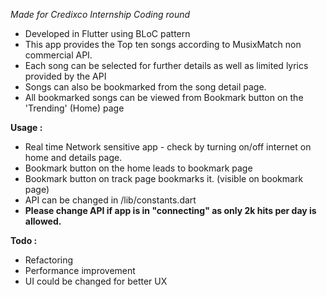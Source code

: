 *Made for Credixco Internship Coding round*

- Developed in Flutter using BLoC pattern
- This app provides the Top ten songs according to MusixMatch non commercial API.
- Each song can be selected for further details as well as limited lyrics provided by the API
- Songs can also be bookmarked from the song detail page.
- All bookmarked songs can be viewed from Bookmark button on the 'Trending' (Home) page  

**Usage :**

- Real time Network sensitive app - check by turning on/off internet on home and details page. 
- Bookmark button on the home leads to bookmark page
- Bookmark button on track page bookmarks it. (visible on bookmark page)
- API can be changed in /lib/constants.dart 
- **Please change API if app is in "connecting" as only 2k hits per day is allowed.**

**Todo :**

- Refactoring
- Performance improvement 
- UI could be changed for better UX
